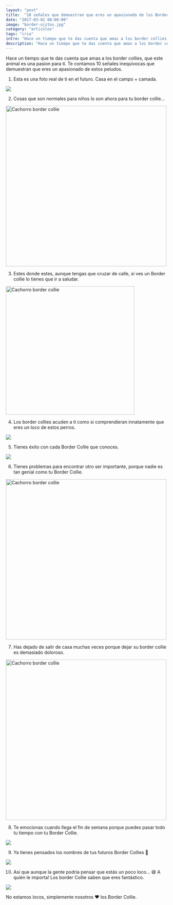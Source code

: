 ```yaml
---
layout: "post"
title:  "10 señales que demuestran que eres un apasionado de los Border collies 😍"
date: "2017-03-02 08:00:00"
image: "border-ojitos.jpg"
category: "articulos"
tags: "cria"
intro: "Hace un tiempo que te das cuenta que amas a los border collies, que este animal es una pasion para ti. Te contamos 10 señales inequivocas que demuestran que eres un apasionado de estos peludos."
description: "Hace un tiempo que te das cuenta que amas a los border collies, que este animal es una pasion para ti. Te contamos 10 señales inequivocas que demuestran que eres un apasionado de estos peludos."
---
```


Hace un tiempo que te das cuenta que amas a los border collies, que este animal es una pasion para ti. Te contamos 10 señales inequivocas que demuestran que eres un apasionado de estos peludos.

1) Esta es una foto real de ti en el futuro. Casa en el campo + camada.

![](https://s3-us-west-2.amazonaws.com/notion-static/b6f4a2729d9941728da98d0a80a378ab/border-collie-337451_640.jpg)

2) Cosas que son normales para niños lo son ahora para tu border collie…

<div class="text-center">
  <img src= "{{site.url}}/assets/img/articulos/10-senales-apasionado-border-collies.jpg" width="500" height="auto" alt="Cachorro border collie">
</div>

3) Estes donde estes, aunque tengas que cruzar de calle, si ves un Border collie lo tienes que ir a saludar.

<div class="text-center">
  <img src= "{{site.url}}/assets/img/articulos/border-collie-carita.png" width="400" height="auto" alt="Cachorro border collie">
</div>

4) Los border collies acuden a ti como si comprendieran innatamente que eres un loco de estos perros.

![](https://s3-us-west-2.amazonaws.com/notion-static/6109b0e56219490bbdcefbca9f880dc7/dogs-1752895_640.jpg)

5) Tienes éxito con cada Border Collie que conoces.

![](https://s3-us-west-2.amazonaws.com/notion-static/4ccbf44278104f6c85847c32f3e84959/dog-1604083_640.jpg)

6) Tienes problemas para encontrar otro ser importante, porque nadie es tan genial como tu Border Collie.

<div class="text-center">
  <img src= "{{site.url}}/assets/img/articulos/border-collie-eres-unico.jpg" width="500" height="auto" alt="Cachorro border collie">
</div>

7) Has dejado de salir de casa muchas veces porque dejar su border collie es demasiado doloroso.

<div class="text-center">
  <img src= "{{site.url}}/assets/img/articulos/cachorrin-border-collie.jpg" width="500" height="auto" alt="Cachorro border collie">
</div>

8) Te emocionas cuando llega el fin de semana porque puedes pasar todo tu tiempo con tu Border Collie.

![](https://s3-us-west-2.amazonaws.com/notion-static/9c0e934c777a4c51b4e2083707312257/super_paisaje.jpg)

9) Ya tienes pensados los nombres de tus futuros Border Collies 📗

![](https://s3-us-west-2.amazonaws.com/notion-static/7f029216b01c401395aae3c31e7fdc13/GRUPO_BC.jpg)

10) Así que aunque la gente podría pensar que estás un poco loco... 😅 A quién le importa! Los border Collie saben que eres fantástico.

![](https://s3-us-west-2.amazonaws.com/notion-static/bb91386498854d40bde810d0ead5f4fb/PAREJA_BC.jpg)

No estamos locos, simplemente nosotros ❤️️ los Border Collie.
